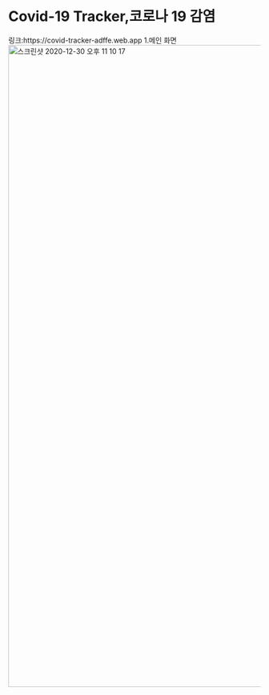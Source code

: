 <h1>Covid-19 Tracker,코로나 19 감염</h1>
링크:https://covid-tracker-adffe.web.app
1.메인 화면
<img width="1280" alt="스크린샷 2020-12-30 오후 11 10 17" src="https://user-images.githubusercontent.com/54792457/103356457-4b41a100-4af4-11eb-9e9d-c8d55475be09.png">
